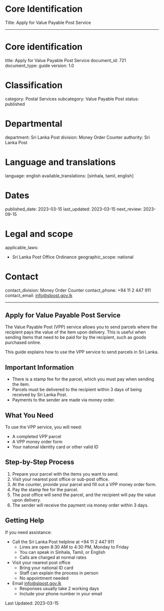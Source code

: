 # Core Identification
Title: Apply for Value Payable Post Service

---
# Core identification
title: Apply for Value Payable Post Service
document_id: 721
document_type: guide
version: 1.0

# Classification
category: Postal Services
subcategory: Value Payable Post
status: published

# Departmental
department: Sri Lanka Post
division: Money Order Counter
authority: Sri Lanka Post

# Language and translations
language: english
available_translations: [sinhala, tamil, english]

# Dates
published_date: 2023-03-15
last_updated: 2023-03-15
next_review: 2023-09-15

# Legal and scope
applicable_laws:
  - Sri Lanka Post Office Ordinance
geographic_scope: national

# Contact
contact_division: Money Order Counter
contact_phone: +94 11 2 447 911
contact_email: info@slpost.gov.lk

---

## Apply for Value Payable Post Service

The Value Payable Post (VPP) service allows you to send parcels where the recipient pays the value of the item upon delivery. This is useful when sending items that need to be paid for by the recipient, such as goods purchased online.

This guide explains how to use the VPP service to send parcels in Sri Lanka.

## Important Information

- There is a stamp fee for the parcel, which you must pay when sending the item.
- Parcels must be delivered to the recipient within 3 days of being received by Sri Lanka Post.
- Payments to the sender are made via money order.

## What You Need

To use the VPP service, you will need:

- A completed VPP parcel
- A VPP money order form
- Your national identity card or other valid ID

## Step-by-Step Process

1. Prepare your parcel with the items you want to send.
2. Visit your nearest post office or sub-post office.
3. At the counter, provide your parcel and fill out a VPP money order form.
4. Pay the stamp fee for the parcel.
5. The post office will send the parcel, and the recipient will pay the value upon delivery.
6. The sender will receive the payment via money order within 3 days.

## Getting Help

If you need assistance:

- Call the Sri Lanka Post helpline at +94 11 2 447 911
    - Lines are open 8:30 AM to 4:30 PM, Monday to Friday
    - You can speak in Sinhala, Tamil, or English
    - Calls are charged at normal rates
- Visit your nearest post office
    - Bring your national ID card
    - Staff can explain the process in person
    - No appointment needed
- Email info@slpost.gov.lk
    - Responses usually take 2 working days
    - Include your phone number in your email

Last Updated: 2023-03-15